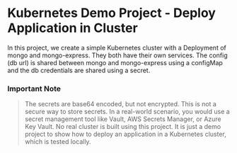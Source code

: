 # Kubernetes Demo Project - Deploy Application in Cluster

In this project, we create a simple Kubernetes cluster with a Deployment of mongo and mongo-express. They both have their own services.
The config (db url) is shared between mongo and mongo-express using a configMap and the db credentials are shared using a secret.

### Important Note
> The secrets are base64 encoded, but not encrypted. This is not a secure way to store secrets. In a real-world scenario, you would use a secret management tool like Vault, AWS Secrets Manager, or Azure Key Vault.
> No real cluster is built using this project. It is just a demo project to show how to deploy an application in a Kubernetes cluster, which is tested locally.
